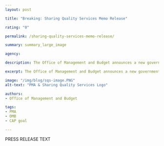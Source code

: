 ```yaml
---
layout: post

title: "Breaking: Sharing Quality Services Memo Release"

rating: "0"

permalink: /sharing-quality-services-memo-release/

summary: summary_large_image

agency:

description: The Office of Management and Budget announces a new government-wide shared services strategy.

excerpt: The Office of Management and Budget announces a new government-wide shared services strategy.

image: "/img/blog/sqs-image.PNG"
alt-text: "PMA & Sharing Quality Services Logo"

authors:
- Office of Management and Budget

tags:
- PMA
- OMB
- CAP goal

---
```



PRESS RELEASE TEXT

